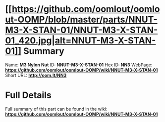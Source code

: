 
[[https://github.com/oomlout/oomlout-OOMP/blob/master/parts/NNUT-M3-X-STAN-01/NNUT-M3-X-STAN-01_420.jpg|alt=NNUT-M3-X-STAN-01]] 
Summary
=================

Name: __M3 Nylon Nut__
ID: __NNUT-M3-X-STAN-01__
Hex ID: __NN3__
WebPage: __https://github.com/oomlout/oomlout-OOMP/wiki/NNUT-M3-X-STAN-01__
Short URL: __http://oom.lt/NN3__

Full Details
==========================
Full summary of this part can be found in the wiki:   
__https://github.com/oomlout/oomlout-OOMP/wiki/NNUT-M3-X-STAN-01__   

